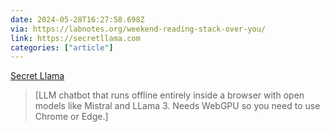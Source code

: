 ```yaml
---
date: 2024-05-28T16:27:58.698Z
via: https://labnotes.org/weekend-reading-stack-over-you/
link: https://secretllama.com
categories: ["article"]
---
```

[Secret Llama](https://secretllama.com)

> [LLM chatbot that runs offline entirely inside a browser with open models like Mistral and LLama 3. Needs WebGPU so you need to use Chrome or Edge.]
